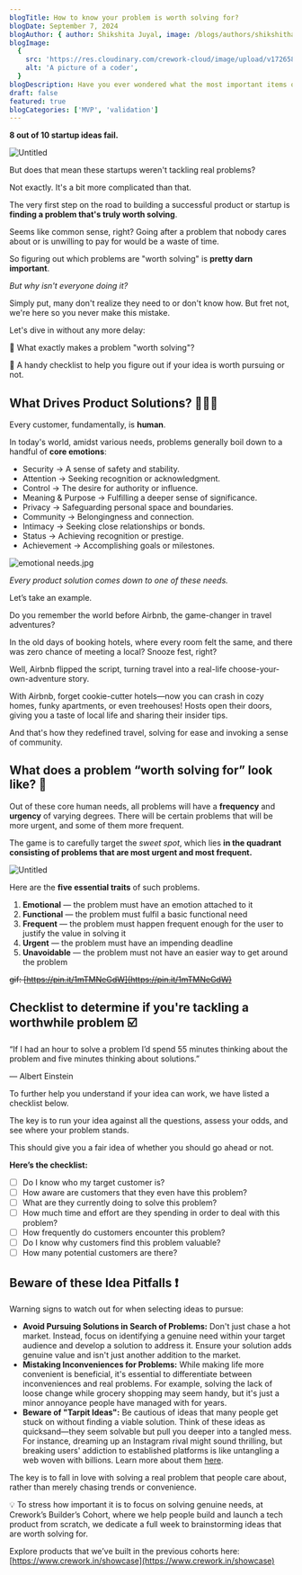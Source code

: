 ```yaml
---
blogTitle: How to know your problem is worth solving for?
blogDate: September 7, 2024
blogAuthor: { author: Shikshita Juyal, image: /blogs/authors/shikshitha.png }
blogImage:
  {
    src: 'https://res.cloudinary.com/crework-cloud/image/upload/v1726582634/blogs/image_3_b8uw6r.png',
    alt: 'A picture of a coder',
  }
blogDescription: Have you ever wondered what the most important items of life are? Well, wonder no more!
draft: false
featured: true
blogCategories: ['MVP', 'validation']
---
```


**8 out of 10 startup ideas fail.**

![Untitled](/blogs/this-is-fine.png)

But does that mean these startups weren't tackling real problems?

Not exactly. It's a bit more complicated than that.

The very first step on the road to building a successful product or startup is **finding a problem that's truly worth solving**.

Seems like common sense, right? Going after a problem that nobody cares about or is unwilling to pay for would be a waste of time.

So figuring out which problems are "worth solving" is **pretty darn important**.

_But why isn't everyone doing it?_

Simply put, many don't realize they need to or don't know how. But fret not, we're here so you never make this mistake.

Let's dive in without any more delay:

🔸 What exactly makes a problem "worth solving"?

🔸 A handy checklist to help you figure out if your idea is worth pursuing or not.

## **What Drives Product Solutions?** 🤷🏼‍♀️

Every customer, fundamentally, is **human**.

In today's world, amidst various needs, problems generally boil down to a handful of **core emotions**:

- Security → A sense of safety and stability.
- Attention → Seeking recognition or acknowledgment.
- Control → The desire for authority or influence.
- Meaning & Purpose → Fulfilling a deeper sense of significance.
- Privacy → Safeguarding personal space and boundaries.
- Community → Belongingness and connection.
- Intimacy → Seeking close relationships or bonds.
- Status → Achieving recognition or prestige.
- Achievement → Accomplishing goals or milestones.

![emotional needs.jpg](/blogs/emotional_needs.jpg)

_Every product solution comes down to one of these needs._

Let’s take an example.

Do you remember the world before Airbnb, the game-changer in travel adventures?

In the old days of booking hotels, where every room felt the same, and there was zero chance of meeting a local? Snooze fest, right?

Well, Airbnb flipped the script, turning travel into a real-life choose-your-own-adventure story.

With Airbnb, forget cookie-cutter hotels—now you can crash in cozy homes, funky apartments, or even treehouses! Hosts open their doors, giving you a taste of local life and sharing their insider tips.

And that's how they redefined travel, solving for ease and invoking a sense of community.

## What does a problem “worth solving for” look like? 🧐

Out of these core human needs, all problems will have a **frequency** and **urgency** of varying degrees. There will be certain problems that will be more urgent, and some of them more frequent.

The game is to carefully target the _sweet spot_, which lies **in the quadrant consisting of problems that are most urgent and most frequent.**

![Untitled](/blogs/sweet-spot.png)

Here are the **five essential traits** of such problems.

1. **Emotional** — the problem must have an emotion attached to it
2. **Functional** — the problem must fulfil a basic functional need
3. **Frequent** — the problem must happen frequent enough for the user to justify the value in solving it
4. **Urgent** — the problem must have an impending deadline
5. **Unavoidable** — the problem must not have an easier way to get around the problem

~~gif: [https://pin.it/1mTMNeGdW](https://pin.it/1mTMNeGdW)~~

## Checklist to determine if you're tackling a worthwhile problem ☑️

“If I had an hour to solve a problem I’d spend 55 minutes thinking about the problem and five minutes thinking about solutions.”

— Albert Einstein

To further help you understand if your idea can work, we have listed a checklist below.

The key is to run your idea against all the questions, assess your odds, and see where your problem stands.

This should give you a fair idea of whether you should go ahead or not.

**Here’s the checklist:**

- [ ] Do I know who my target customer is?
- [ ] How aware are customers that they even have this problem?
- [ ] What are they currently doing to solve this problem?
- [ ] How much time and effort are they spending in order to deal with this problem?
- [ ] How frequently do customers encounter this problem?
- [ ] Do I know why customers find this problem valuable?
- [ ] How many potential customers are there?

## **Beware of these Idea Pitfalls** ❗

Warning signs to watch out for when selecting ideas to pursue:

- **Avoid Pursuing Solutions in Search of Problems:**
  Don't just chase a hot market.
  Instead, focus on identifying a genuine need within your target audience and develop a solution to address it. Ensure your solution adds genuine value and isn't just another addition to the market.
- **Mistaking Inconveniences for Problems:**
  While making life more convenient is beneficial, it's essential to differentiate between inconveniences and real problems.
  For example, solving the lack of loose change while grocery shopping may seem handy, but it's just a minor annoyance people have managed with for years.
- **Beware of "Tarpit Ideas":**
  Be cautious of ideas that many people get stuck on without finding a viable solution.
  Think of these ideas as quicksand—they seem solvable but pull you deeper into a tangled mess.
  For instance, dreaming up an Instagram rival might sound thrilling, but breaking users' addiction to established platforms is like untangling a web woven with billions.
  Learn more about them [here](https://www.ycombinator.com/library/Ij-avoid-these-tempting-startup-tarpit-ideas).

The key is to fall in love with solving a real problem that people care about, rather than merely chasing trends or convenience.

<aside>
💡 To stress how important it is to focus on solving genuine needs, at Crework’s Builder’s Cohort, where we help people build and launch a tech product from scratch, we dedicate a full week to brainstorming ideas that are worth solving for.

Explore products that we’ve built in the previous cohorts here: [https://www.crework.in/showcase](https://www.crework.in/showcase)

</aside>
